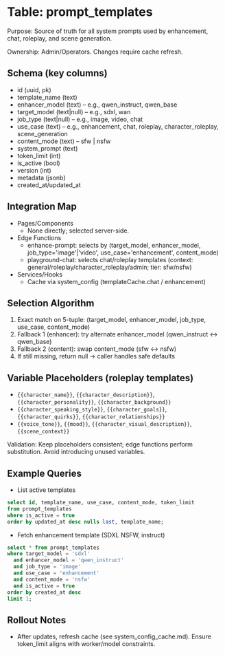 # Table: prompt_templates

Purpose: Source of truth for all system prompts used by enhancement, chat, roleplay, and scene generation.

Ownership: Admin/Operators. Changes require cache refresh.

## Schema (key columns)
- id (uuid, pk)
- template_name (text)
- enhancer_model (text) – e.g., qwen_instruct, qwen_base
- target_model (text|null) – e.g., sdxl, wan
- job_type (text|null) – e.g., image, video, chat
- use_case (text) – e.g., enhancement, chat, roleplay, character_roleplay, scene_generation
- content_mode (text) – sfw | nsfw
- system_prompt (text)
- token_limit (int)
- is_active (bool)
- version (int)
- metadata (jsonb)
- created_at/updated_at

## Integration Map
- Pages/Components
  - None directly; selected server-side.
- Edge Functions
  - enhance-prompt: selects by (target_model, enhancer_model, job_type='image'|'video', use_case='enhancement', content_mode)
  - playground-chat: selects chat/roleplay templates (context: general/roleplay/character_roleplay/admin; tier: sfw/nsfw)
- Services/Hooks
  - Cache via system_config (templateCache.chat / enhancement)

## Selection Algorithm
1) Exact match on 5-tuple: (target_model, enhancer_model, job_type, use_case, content_mode)
2) Fallback 1 (enhancer): try alternate enhancer_model (qwen_instruct ↔ qwen_base)
3) Fallback 2 (content): swap content_mode (sfw ↔ nsfw)
4) If still missing, return null → caller handles safe defaults

## Variable Placeholders (roleplay templates)
- `{{character_name}}`, `{{character_description}}`, `{{character_personality}}`, `{{character_background}}`
- `{{character_speaking_style}}`, `{{character_goals}}`, `{{character_quirks}}`, `{{character_relationships}}`
- `{{voice_tone}}`, `{{mood}}`, `{{character_visual_description}}`, `{{scene_context}}`

Validation: Keep placeholders consistent; edge functions perform substitution. Avoid introducing unused variables.

## Example Queries
- List active templates
```sql
select id, template_name, use_case, content_mode, token_limit
from prompt_templates
where is_active = true
order by updated_at desc nulls last, template_name;
```

- Fetch enhancement template (SDXL NSFW, instruct)
```sql
select * from prompt_templates
where target_model = 'sdxl'
  and enhancer_model = 'qwen_instruct'
  and job_type = 'image'
  and use_case = 'enhancement'
  and content_mode = 'nsfw'
  and is_active = true
order by created_at desc
limit 1;
```

## Rollout Notes
- After updates, refresh cache (see system_config_cache.md). Ensure token_limit aligns with worker/model constraints.
